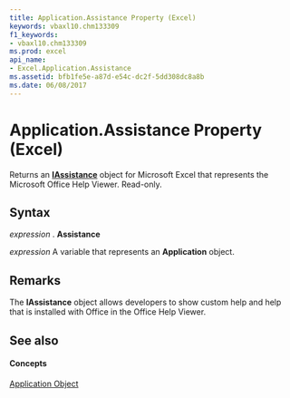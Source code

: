 ```yaml
---
title: Application.Assistance Property (Excel)
keywords: vbaxl10.chm133309
f1_keywords:
- vbaxl10.chm133309
ms.prod: excel
api_name:
- Excel.Application.Assistance
ms.assetid: bfb1fe5e-a87d-e54c-dc2f-5dd308dc8a8b
ms.date: 06/08/2017
---
```



# Application.Assistance Property (Excel)

Returns an  **[IAssistance](http://msdn.microsoft.com/library/c8327d45-a6a2-dc4c-67f0-d02598eb60ba%28Office.15%29.aspx)** object for Microsoft Excel that represents the Microsoft Office Help Viewer. Read-only.


## Syntax

 _expression_ . **Assistance**

 _expression_ A variable that represents an **Application** object.


## Remarks

The  **IAssistance** object allows developers to show custom help and help that is installed with Office in the Office Help Viewer.


## See also


#### Concepts


[Application Object](Excel.Application(objec).md)

